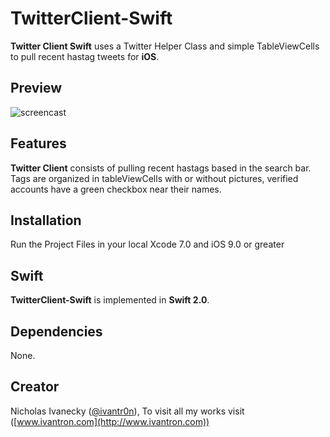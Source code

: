 # TwitterClient-Swift

**Twitter Client Swift** uses a Twitter Helper Class and simple TableViewCells to pull recent hastag tweets for **iOS**.

## Preview
![screencast](http://g.recordit.co/DlJAchUKLF.gif)

## Features

**Twitter Client** consists of pulling recent hastags based in the search bar. Tags are organized in tableViewCells with or without pictures, verified accounts have a green checkbox near their names. 

## Installation

Run the Project Files in your local Xcode 7.0 and iOS 9.0 or greater

## Swift

**TwitterClient-Swift** is implemented in **Swift 2.0**.

## Dependencies

None.

## Creator

Nicholas Ivanecky ([@ivantr0n](http://twitter.com/ivantr0n)), To visit all my works visit ([www.ivantron.com](http://www.ivantron.com))
